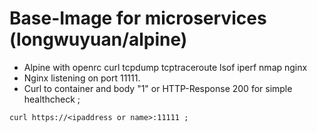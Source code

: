 # Base-Image for microservices (longwuyuan/alpine)
- Alpine with openrc curl tcpdump tcptraceroute lsof iperf nmap nginx
- Nginx listening on port 11111.
- Curl to container and body "1" or HTTP-Response 200 for simple healthcheck ;

```
curl https://<ipaddress or name>:11111 ;
```

